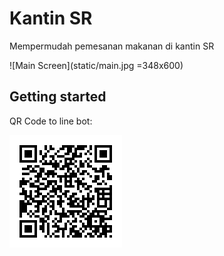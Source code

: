 # Kantin SR

Mempermudah pemesanan makanan di kantin SR

![Main Screen](static/main.jpg =348x600)

## Getting started

QR Code to line bot:

![QR](static/QR.png)
